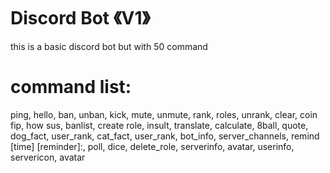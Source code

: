 # Discord Bot 《V1》

this is a basic discord bot
but with 50 command

# command list:

ping, hello, ban, unban, kick, mute, unmute, rank, roles, unrank, clear, coin fip, how sus, banlist, create role, insult, translate, calculate, 8ball, quote, dog_fact, user_rank, cat_fact, user_rank, bot_info, server_channels, remind [time] [reminder]:, poll, dice, delete_role, serverinfo, avatar, userinfo, servericon, avatar
